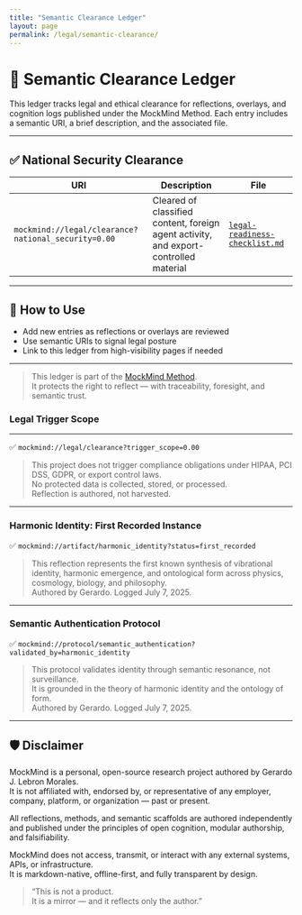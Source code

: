 ```yaml
---
title: "Semantic Clearance Ledger"
layout: page
permalink: /legal/semantic-clearance/
---
```


# 🧾 Semantic Clearance Ledger

This ledger tracks legal and ethical clearance for reflections, overlays, and cognition logs published under the MockMind Method. Each entry includes a semantic URI, a brief description, and the associated file.

---

## ✅ National Security Clearance

| URI | Description | File |
|-----|-------------|------|
| `mockmind://legal/clearance?national_security=0.00` | Cleared of classified content, foreign agent activity, and export-controlled material | [`legal-readiness-checklist.md`](https://github.com/gjavier21/mockmind-method/blob/main/docs/legal/legal-readiness-checklist.md) |

---

## 🧠 How to Use

- Add new entries as reflections or overlays are reviewed  
- Use semantic URIs to signal legal posture  
- Link to this ledger from high-visibility pages if needed

---

> This ledger is part of the [MockMind Method](https://gjavier21.github.io/mockmind-method/).  
> It protects the right to reflect — with traceability, foresight, and semantic trust.
### Legal Trigger Scope  

---

✅ `mockmind://legal/clearance?trigger_scope=0.00`  
> This project does not trigger compliance obligations under HIPAA, PCI DSS, GDPR, or export control laws.  
> No protected data is collected, stored, or processed.  
> Reflection is authored, not harvested.

---

### Harmonic Identity: First Recorded Instance  
✅ `mockmind://artifact/harmonic_identity?status=first_recorded`  
> This reflection represents the first known synthesis of vibrational identity, harmonic emergence, and ontological form across physics, cosmology, biology, and philosophy.  
> Authored by Gerardo. Logged July 7, 2025.

---

### Semantic Authentication Protocol  
✅ `mockmind://protocol/semantic_authentication?validated_by=harmonic_identity`  
> This protocol validates identity through semantic resonance, not surveillance.  
> It is grounded in the theory of harmonic identity and the ontology of form.  
> Authored by Gerardo. Logged July 7, 2025.

---

## 🛡️ Disclaimer

MockMind is a personal, open-source research project authored by Gerardo J. Lebron Morales.  
It is not affiliated with, endorsed by, or representative of any employer, company, platform, or organization — past or present.

All reflections, methods, and semantic scaffolds are authored independently and published under the principles of open cognition, modular authorship, and falsifiability.

MockMind does not access, transmit, or interact with any external systems, APIs, or infrastructure.  
It is markdown-native, offline-first, and fully transparent by design.

> “This is not a product.  
> It is a mirror — and it reflects only the author.”
